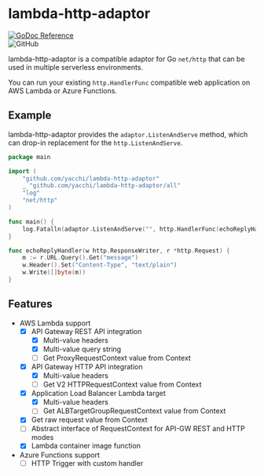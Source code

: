 # lambda-http-adaptor

[![GoDoc Reference](https://pkg.go.dev/github.com/yacchi/lambda-http-adaptor?status.svg)](https://pkg.go.dev/github.com/yacchi/lambda-http-adaptor)  
![GitHub](https://img.shields.io/github/license/yacchi/lambda-http-adaptor)

lambda-http-adaptor is a compatible adaptor for Go `net/http` that can be used in multiple serverless environments.  

You can run your existing `http.HandlerFunc` compatible web application on AWS Lambda or Azure Functions.

## Example

lambda-http-adaptor provides the `adaptor.ListenAndServe` method, which can drop-in replacement for the `http.ListenAndServe`.

```go
package main

import (
	"github.com/yacchi/lambda-http-adaptor"
	_ "github.com/yacchi/lambda-http-adaptor/all"
	"log"
	"net/http"
)

func main() {
	log.Fatalln(adaptor.ListenAndServe("", http.HandlerFunc(echoReplyHandler)))
}

func echoReplyHandler(w http.ResponseWriter, r *http.Request) {
	m := r.URL.Query().Get("message")
	w.Header().Set("Content-Type", "text/plain")
	w.Write([]byte(m))
}
```

## Features
- AWS Lambda support
  - [x] API Gateway REST API integration
    - [x] Multi-value headers
    - [x] Multi-value query string
    - [ ] Get ProxyRequestContext value from Context 
  - [x] API Gateway HTTP API integration
    - [x] Multi-value headers
    - [ ] Get V2 HTTPRequestContext value from Context 
  - [x] Application Load Balancer Lambda target
    - [x] Multi-value headers
    - [ ] Get ALBTargetGroupRequestContext value from Context
  - [x] Get raw request value from Context
  - [ ] Abstract interface of RequestContext for API-GW REST and HTTP modes  
  - [x] Lambda container image function
- Azure Functions support
  - [ ] HTTP Trigger with custom handler
